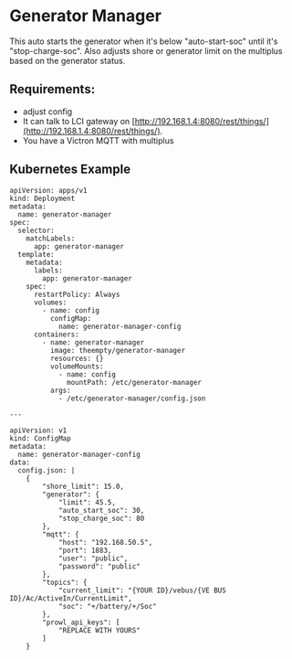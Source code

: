# Generator Manager

This auto starts the generator when it's below "auto-start-soc" until it's "stop-charge-soc". Also adjusts shore or generator limit on the multiplus based on the generator status.

## Requirements:
* adjust config
* It can talk to LCI gateway on [http://192.168.1.4:8080/rest/things/](http://192.168.1.4:8080/rest/things/).
* You have a Victron MQTT with multiplus

## Kubernetes Example

```
apiVersion: apps/v1
kind: Deployment
metadata:
  name: generator-manager
spec:
  selector:
    matchLabels:
      app: generator-manager
  template:
    metadata:
      labels:
        app: generator-manager
    spec:
      restartPolicy: Always
      volumes:
        - name: config
          configMap:
            name: generator-manager-config
      containers:
        - name: generator-manager
          image: theempty/generator-manager
          resources: {}
          volumeMounts:
            - name: config
              mountPath: /etc/generator-manager
          args:
            - /etc/generator-manager/config.json

---

apiVersion: v1
kind: ConfigMap
metadata:
  name: generator-manager-config
data:
  config.json: |
    {
        "shore_limit": 15.0,
        "generator": {
            "limit": 45.5,
            "auto_start_soc": 30,
            "stop_charge_soc": 80
        },
        "mqtt": {
            "host": "192.168.50.5",
            "port": 1883,
            "user": "public",
            "password": "public"
        },
        "topics": {
            "current_limit": "{YOUR ID}/vebus/{VE BUS ID}/Ac/ActiveIn/CurrentLimit",
            "soc": "+/battery/+/Soc"
        },
        "prowl_api_keys": [
            "REPLACE WITH YOURS"
        ]
    }
```
